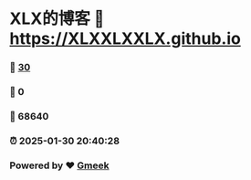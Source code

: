 # XLX的博客 :link: https://XLXXLXXLX.github.io 
### :page_facing_up: [30](https://XLXXLXXLX.github.io/tag.html) 
### :speech_balloon: 0 
### :hibiscus: 68640 
### :alarm_clock: 2025-01-30 20:40:28 
### Powered by :heart: [Gmeek](https://github.com/Meekdai/Gmeek)
